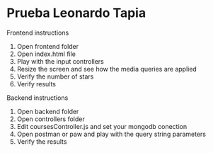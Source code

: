 # Prueba Leonardo Tapia

Frontend instructions
  1) Open frontend folder
  2) Open index.html file
  3) Play with the input controllers
  4) Resize the screen and see how the media queries are applied
  5) Verify the number of stars
  5) Verify results
  
Backend instructions
  1) Open backend folder
  2) Open controllers folder
  3) Edit coursesController.js and set your mongodb conection
  4) Open postman or paw and play with the query string parameters 
  5) Verify the results
